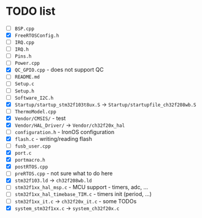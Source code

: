 # TODO list

- [ ] `BSP.cpp`
- [x] `FreeRTOSConfig.h`
- [ ] `IRQ.cpp`
- [ ] `IRQ.h`
- [ ] `Pins.h`
- [ ] `Power.cpp`
- [x] `QC_GPIO.cpp` - does not support QC
- [ ] `README.md`
- [ ] `Setup.c`
- [ ] `Setup.h`
- [ ] `Software_I2C.h`
- [x] `Startup/startup_stm32f103t8ux.S` -> `Startup/startupfile_ch32f208wb.S`
- [ ] `ThermoModel.cpp`
- [x] `Vendor/CMSIS/` - test
- [x] `Vendor/HAL_Driver/` -> `Vendor/ch32f20x_hal`
- [ ] `configuration.h` - IronOS configuration
- [x] `flash.c` - writing/reading flash
- [ ] `fusb_user.cpp`
- [x] `port.c`
- [x] `portmacro.h`
- [x] `postRTOS.cpp`
- [ ] `preRTOS.cpp` - not sure what to do here
- [x] `stm32f103.ld` -> `ch32f208wb.ld`
- [ ] `stm32f1xx_hal_msp.c` - MCU support - timers, adc, ...
- [ ] `stm32f1xx_hal_timebase_TIM.c` - timers init (period, ...)
- [ ] `stm32f1xx_it.c` -> `ch32f20x_it.c` - some TODOs
- [x] `system_stm32f1xx.c` -> `system_ch32f20x.c`
